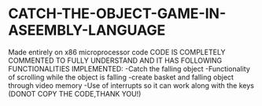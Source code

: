 # CATCH-THE-OBJECT-GAME-IN-ASEEMBLY-LANGUAGE
Made entirely on x86 microprocessor code
CODE IS COMPLETELY COMMENTED TO FULLY UNDERSTAND AND IT HAS FOLLOWING FUNCTIONALITIES IMPLEMENTED:
-Catch the falling object
-Functionality of scrolling while the object is falling
-create basket and falling object through video memory
-Use of interrupts so it can work along with the keys
(DONOT COPY THE CODE,THANK YOU!)
